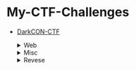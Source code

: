 # My-CTF-Challenges

* [DarkCON-CTF](#)
	<details>
	<summary>Web</summary>
	<p>

	- [Capture_the_Meme](DarkCON-ctf/Web/Capture_the_Meme)
	- [DarkCON_Challs](DarkCON-ctf/Web/DarkCON_Challs)
	- [Meme_Stash](DarkCON-ctf/Web/Meme_Stash)
	- [WTF_PHP](DarkCON-ctf/Web/WTF_PHP)

	</p>
	</details>

	<details>
	<summary>Misc</summary>
	<p>

	- [Web+Crypto](DarkCON-ctf/Misc/Web+Crypto)

	</p>
	</details>

	<details>
	<summary>Revese</summary>
	<p>

	- [ezpz](DarkCON-ctf/Reverse/ezpz)
	- [Fire_in_the_Androiddd](DarkCON-ctf/Reverse/Fire_in_the_Androiddd)

	</p>
	</details>